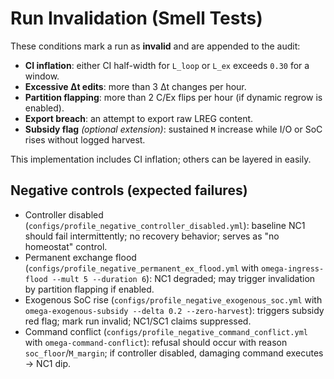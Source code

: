 # Run Invalidation (Smell Tests)

These conditions mark a run as **invalid** and are appended to the audit:

- **CI inflation**: either CI half-width for `L_loop` or `L_ex` exceeds `0.30` for a window.
- **Excessive Δt edits**: more than 3 Δt changes per hour.
- **Partition flapping**: more than 2 C/Ex flips per hour (if dynamic regrow is enabled).
- **Export breach**: an attempt to export raw LREG content.
- **Subsidy flag** *(optional extension)*: sustained `M` increase while I/O or SoC rises without logged harvest.

This implementation includes CI inflation; others can be layered in easily.

## Negative controls (expected failures)

- Controller disabled (`configs/profile_negative_controller_disabled.yml`): baseline NC1 should fail intermittently; no recovery behavior; serves as "no homeostat" control.
- Permanent exchange flood (`configs/profile_negative_permanent_ex_flood.yml` with `omega-ingress-flood --mult 5 --duration 6`): NC1 degraded; may trigger invalidation by partition flapping if enabled.
- Exogenous SoC rise (`configs/profile_negative_exogenous_soc.yml` with `omega-exogenous-subsidy --delta 0.2 --zero-harvest`): triggers subsidy red flag; mark run invalid; NC1/SC1 claims suppressed.
- Command conflict (`configs/profile_negative_command_conflict.yml` with `omega-command-conflict`): refusal should occur with reason `soc_floor`/`M_margin`; if controller disabled, damaging command executes → NC1 dip.
